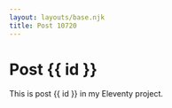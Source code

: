 ```yaml
---
layout: layouts/base.njk
title: Post 10720
---
```


# Post {{ id }}

This is post {{ id }} in my Eleventy project.
